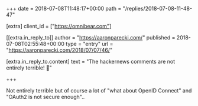 +++
date = 2018-07-08T11:48:17+00:00
path = "/replies/2018-07-08-11-48-47"

[extra]
client_id = ["https://omnibear.com"]

[[extra.in_reply_to]]
author = "https://aaronparecki.com/"
published = 2018-07-08T02:55:48+00:00
type = "entry"
url = "https://aaronparecki.com/2018/07/07/46/"

[extra.in_reply_to.content]
text = "The hackernews comments are not entirely terrible! 🕺"

+++

Not entirely terrible but of course a lot of "what about OpenID Connect" and "OAuth2 is not secure enough"..